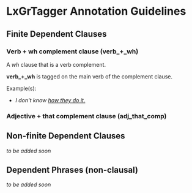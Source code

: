# LxGrTagger Annotation Guidelines

## Finite Dependent Clauses

### Verb + wh complement clause (verb_+_wh)

A *wh* clause that is a verb complement.

**verb_+_wh** is tagged on the main verb of the complement clause.

Example(s):
- *I don't know <ins>how they do it.</ins>*


### Adjective + that complement clause (adj_that_comp)


## Non-finite Dependent Clauses
*to be added soon*

## Dependent Phrases (non-clausal)
*to be added soon*




